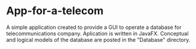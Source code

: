 # App-for-a-telecom
A simple application created to provide a GUI to operate a database for telecommunications company.
Aplication is written in JavaFX. 
Conceptual and logical models of the database are posted in the "Database" directory.
